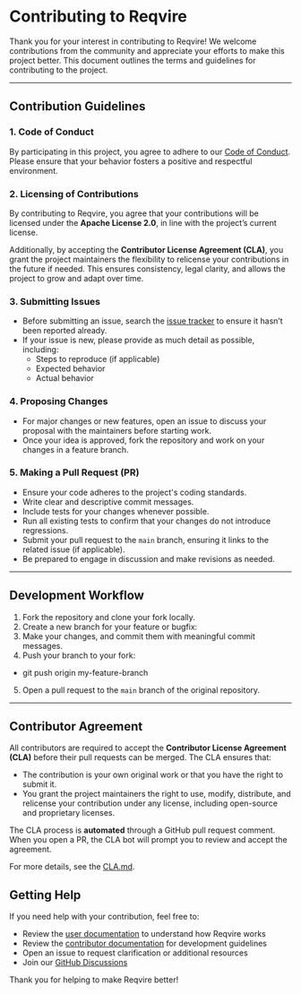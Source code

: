 # Contributing to Reqvire

Thank you for your interest in contributing to Reqvire! We welcome contributions from the community and appreciate your efforts to make this project better. This document outlines the terms and guidelines for contributing to the project.

---

## Contribution Guidelines

### 1. Code of Conduct
By participating in this project, you agree to adhere to our [Code of Conduct](./code_of_conduct.md). Please ensure that your behavior fosters a positive and respectful environment.

### 2. Licensing of Contributions

By contributing to Reqvire, you agree that your contributions will be licensed under the **Apache License 2.0**, in line with the project’s current license.

Additionally, by accepting the **Contributor License Agreement (CLA)**, you grant the project maintainers the flexibility to relicense your contributions in the future if needed. This ensures consistency, legal clarity, and allows the project to grow and adapt over time.


### 3. Submitting Issues
- Before submitting an issue, search the [issue tracker](https://github.com/ilijaljubicic/Reqvire/issues) to ensure it hasn’t been reported already.
- If your issue is new, please provide as much detail as possible, including:
  - Steps to reproduce (if applicable)
  - Expected behavior
  - Actual behavior

### 4. Proposing Changes
- For major changes or new features, open an issue to discuss your proposal with the maintainers before starting work.
- Once your idea is approved, fork the repository and work on your changes in a feature branch.

### 5. Making a Pull Request (PR)
- Ensure your code adheres to the project's coding standards.
- Write clear and descriptive commit messages.
- Include tests for your changes whenever possible.
- Run all existing tests to confirm that your changes do not introduce regressions.
- Submit your pull request to the `main` branch, ensuring it links to the related issue (if applicable).
- Be prepared to engage in discussion and make revisions as needed.

---

## Development Workflow

1. Fork the repository and clone your fork locally.
2. Create a new branch for your feature or bugfix:
3. Make your changes, and commit them with meaningful commit messages.
4. Push your branch to your fork:
  * git push origin my-feature-branch
5. Open a pull request to the `main` branch of the original repository.

---

## Contributor Agreement

All contributors are required to accept the **Contributor License Agreement (CLA)** before their pull requests can be merged. The CLA ensures that:

- The contribution is your own original work or that you have the right to submit it.
- You grant the project maintainers the right to use, modify, distribute, and relicense your contribution under any license, including open-source and proprietary licenses.

The CLA process is **automated** through a GitHub pull request comment. When you open a PR, the CLA bot will prompt you to review and accept the agreement.

For more details, see the [CLA.md](./CLA.md).

## Getting Help

If you need help with your contribution, feel free to:
- Review the [user documentation](https://www.reqvire.org) to understand how Reqvire works
- Review the [contributor documentation](./README.md) for development guidelines
- Open an issue to request clarification or additional resources
- Join our [GitHub Discussions](https://github.com/reqvire-org/reqvire/discussions)

Thank you for helping to make Reqvire better!
